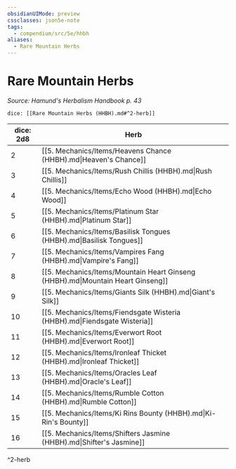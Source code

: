 ```yaml
---
obsidianUIMode: preview
cssclasses: json5e-note
tags:
  - compendium/src/5e/hhbh
aliases:
  - Rare Mountain Herbs
---
```

# Rare Mountain Herbs
*Source: Hamund's Herbalism Handbook p. 43* 

`dice: [[Rare Mountain Herbs (HHBH).md#^2-herb]]`

| dice: 2d8 | Herb |
|-----------|------|
| 2 | [[5. Mechanics/Items/Heavens Chance (HHBH).md\|Heaven's Chance]] |
| 3 | [[5. Mechanics/Items/Rush Chillis (HHBH).md\|Rush Chillis]] |
| 4 | [[5. Mechanics/Items/Echo Wood (HHBH).md\|Echo Wood]] |
| 5 | [[5. Mechanics/Items/Platinum Star (HHBH).md\|Platinum Star]] |
| 6 | [[5. Mechanics/Items/Basilisk Tongues (HHBH).md\|Basilisk Tongues]] |
| 7 | [[5. Mechanics/Items/Vampires Fang (HHBH).md\|Vampire's Fang]] |
| 8 | [[5. Mechanics/Items/Mountain Heart Ginseng (HHBH).md\|Mountain Heart Ginseng]] |
| 9 | [[5. Mechanics/Items/Giants Silk (HHBH).md\|Giant's Silk]] |
| 10 | [[5. Mechanics/Items/Fiendsgate Wisteria (HHBH).md\|Fiendsgate Wisteria]] |
| 11 | [[5. Mechanics/Items/Everwort Root (HHBH).md\|Everwort Root]] |
| 12 | [[5. Mechanics/Items/Ironleaf Thicket (HHBH).md\|Ironleaf Thicket]] |
| 13 | [[5. Mechanics/Items/Oracles Leaf (HHBH).md\|Oracle's Leaf]] |
| 14 | [[5. Mechanics/Items/Rumble Cotton (HHBH).md\|Rumble Cotton]] |
| 15 | [[5. Mechanics/Items/Ki Rins Bounty (HHBH).md\|Ki-Rin's Bounty]] |
| 16 | [[5. Mechanics/Items/Shifters Jasmine (HHBH).md\|Shifter's Jasmine]] |
^2-herb
